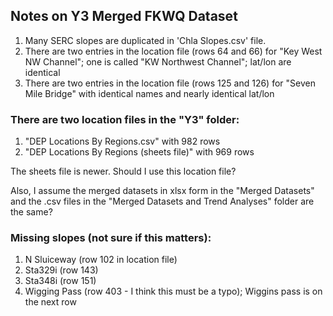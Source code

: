 ## Notes on Y3 Merged FKWQ Dataset

1. Many SERC slopes are duplicated in 'Chla Slopes.csv' file.
2. There are two entries in the location file (rows 64 and 66) for "Key West NW Channel"; one is called "KW Northwest Channel"; lat/lon are identical
4. There are two entries in the location file (rows 125 and 126) for "Seven Mile Bridge" with identical names and nearly identical lat/lon

### There are two location files in the "Y3" folder:
1. "DEP Locations By Regions.csv" with 982 rows
2. "DEP Locations By Regions (sheets file)" with 969 rows

The sheets file is newer. Should I use this location file?

Also, I assume the merged datasets in xlsx form in the "Merged Datasets" and the .csv files in the "Merged Datasets and Trend Analyses" folder are the same?

### Missing slopes (not sure if this matters):
1. N Sluiceway (row 102 in location file)
2. Sta329i (row 143)
3. Sta348i (row 151)
4. Wigging Pass (row 403 - I think this must be a typo); Wiggins pass is on the next row
